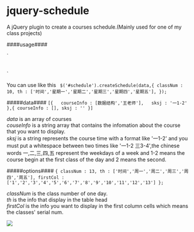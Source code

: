 # jquery-schedule
A jQuery plugin  to create a courses schedule.(Mainly used for one of my class projects)


####usage####

`<table id="schedule" class="table table-bordered">
</table>`

You can use like this
`
$('#schedule').createSchedule(data,{
	classNum : 10,
	th : ['时间','星期一','星期二','星期三','星期四','星期五'],
});`

#####data####
`[{  
	courseInfo : [数据结构','王老师'],  
	sksj : '一1-2'  
},{
	courseInfo : [],
	sksj : ''
}]`

*data* is an array of courses  
*couseInfo* is a string array that contains the infomation about the course that you want to display.  
*sksj* is a string represents the course time with a format like '一1-2' and you must put a whitespace between two times like '一1-2 三3-4',the chinese words 一,二,三,四,五 represent the weekdays of a week and 1-2 means the course begin at the first class of the day and 2 means the second.  

#####options####
`{
	classNum : 13,
	th : ['时间','周一','周二','周三','周四','周五'],
	firstCol : ['1','2','3','4','5','6','7','8','9','10','11','12','13']
};`

*classNum* is the class number of one day.  
*th* is the info that display in the table head  
*firstCol* is the info you want to display in the first column cells which means the classes' serial num.

![](https://github.com/dayang/jquery-schedule/edit/master/sample.png)
